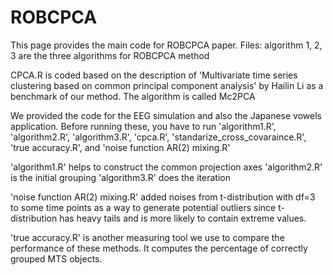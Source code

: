 # ROBCPCA
This page provides the main code for ROBCPCA paper.
Files: algorithm 1, 2, 3 are the three algorithms for ROBCPCA method

CPCA.R is coded based on the description of 'Multivariate time series clustering based on common principal component analysis' by Hailin Li as a benchmark of our method. The algorithm is called Mc2PCA

We provided the code for the EEG simulation and also the Japanese vowels application. Before running these, you have to run 'algorithm1.R', 'algorithm2.R', 'algorithm3.R', 'cpca.R', 'standarize_cross_covaraince.R', 'true accuracy.R', and 'noise function AR(2) mixing.R'

'algorithm1.R' helps to construct the common projection axes
'algorithm2.R' is the initial grouping 
'algorithm3.R' does the iteration 

'noise function AR(2) mixing.R' added noises from t-distribution with df=3 to some time points as a way to generate potential outliers since t-distribution has heavy tails and is more likely to contain extreme values.

'true accuracy.R' is another measuring tool we use to compare the performance of these methods. It computes the percentage of correctly grouped MTS objects.

